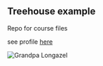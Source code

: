 ## Treehouse example

Repo for course files

see profile [here](https://github.com/SarahLongazel/Treehouse/)

![Grandpa Longazel](https://user-images.githubusercontent.com/44330563/105618883-8f098c80-5dba-11eb-9134-b81dc20757ea.jpg)

